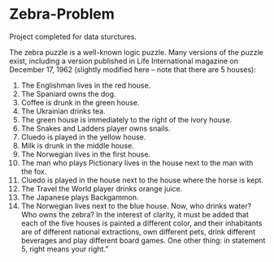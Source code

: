 # Zebra-Problem
Project completed for data sturctures.  

The zebra puzzle is a well-known logic puzzle. Many versions of the puzzle exist, including a version published
in Life International magazine on December 17, 1962 (slightly modified here – note that there are 5 houses):
1. The Englishman lives in the red house.
2. The Spaniard owns the dog.
3. Coffee is drunk in the green house.
4. The Ukrainian drinks tea.
5. The green house is immediately to the right of the ivory house.
6. The Snakes and Ladders player owns snails.
7. Cluedo is played in the yellow house.
8. Milk is drunk in the middle house.
9. The Norwegian lives in the first house.
10. The man who plays Pictionary lives in the house next to the man with the fox.
11. Cluedo is played in the house next to the house where the horse is kept.
12. The Travel the World player drinks orange juice.
13. The Japanese plays Backgammon.
14. The Norwegian lives next to the blue house.
Now, who drinks water? Who owns the zebra?
In the interest of clarity, it must be added that each of the five houses is painted a different color, and
their inhabitants are of different national extractions, own different pets, drink different beverages and
play different board games. One other thing: in statement 5, right means your right.”
